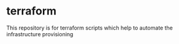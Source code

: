 # terraform
This repository is for terraform scripts which help to automate the infrastructure provisioning
